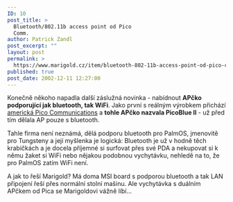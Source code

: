 ```yaml
---
ID: 10
post_title: >
  Bluetooth/802.11b access point od Pico
  Comm.
author: Patrick Zandl
post_excerpt: ""
layout: post
permalink: >
  https://www.marigold.cz/item/bluetooth-802-11b-access-point-od-pico-comm
published: true
post_date: 2002-12-11 12:27:00
---
```

<P>Konečně někoho napadla další záslužná novinka - nabídnout <STRONG>APčko podporující jak bluetooth, tak WiFi</STRONG>. Jako první s reálným výrobkem přichází <A href="http://www.pico.net/news_items/news_trimode_demo.html" target=_blank>americká Pico Communications</A> a <STRONG>tohle APčko nazvala PicoBlue II</STRONG> - už před tím dělala AP pouze s bluetooth. </P>
<P>Tahle firma není neznámá, dělá podporu bluetooth pro PalmOS, jmenovitě pro Tungsteny a její myšlenka je logická: Bluetooth je už v hodně těch krabičkách a je docela příjemné si surfovat přes své PDA a nekupovat si k němu žaket si WiFi nebo nějakou podobnou vychytávku, nehledě na to, že pro PalmOS zatím WiFi není. </P>
<P>A jak to řeší Marigold? Má doma MSI board s podporou bluetooth a tak LAN připojení řeší přes normální stolní mašinu. Ale vychytávka s duálním APčkem od Pica se Marigoldovi vážně líbí...</P>